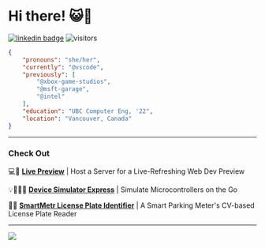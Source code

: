 # Hi there! 😺👋 
[![linkedin badge](https://img.shields.io/badge/Andrea-Mah?color=blue&&logo=linkedin)](https://www.linkedin.com/in/andrea-mah)
![visitors](https://visitor-badge.glitch.me/badge?page_id=andreamah.visitor-badge)

```json
{
    "pronouns": "she/her",
    "currently": "@vscode",
    "previously": [
        "@xbox-game-studios",
        "@msft-garage", 
        "@intel"
    ],
    "education": "UBC Computer Eng, '22",
    "location": "Vancouver, Canada"
}
```
----
### Check Out 
💻📝 **[Live Preview](https://github.com/microsoft/vscode-livepreview)** | Host a Server for a Live-Refreshing Web Dev Preview

💡👩🏽‍💻 **[Device Simulator Express](https://github.com/microsoft/vscode-python-devicesimulator)** | Simulate Microcontrollers on the Go

🔎🚗 **[SmartMetr License Plate Identifier](https://github.com/rmcreyes/cpen391-de1/tree/main/python)** | A Smart Parking Meter's CV-based License Plate Reader

---
<div><img align="center" src="https://github-readme-stats.vercel.app/api?username=andreamah&count_private=true&show_icons=true&theme=dracula&custom_title=Andrea's GitHub Stats" /></div>